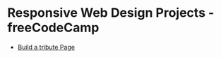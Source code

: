 # Responsive Web Design Projects - freeCodeCamp

* [Build a tribute Page](https://www.freecodecamp.org/learn/responsive-web-design/responsive-web-design-projects/build-a-tribute-page)
